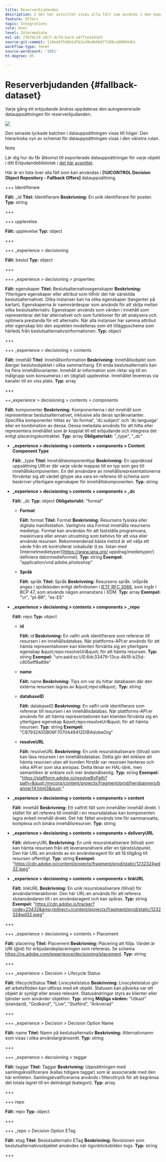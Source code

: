 ```yaml
---
title: Reserverbjudanden
description: I det här avsnittet visas alla fält som används i den exporterade datauppsättningen för reserverbjudanden
feature: Offers
topic: Integrations
role: User
level: Intermediate
exl-id: 73bfdc24-28cf-4cfd-bac9-a4ff1ea543e3
source-git-commit: 118eddf540d1dfb3a30edb0b877189ca908944b1
workflow-type: tm+mt
source-wordcount: '1051'
ht-degree: 0%

---
```


# Reserverbjudanden {#fallback-dataset}

Varje gång ett erbjudande ändras uppdateras den autogenererade datauppsättningen för reserverbjudanden.

![](../assets/dataset-fallback.png)

Den senaste lyckade batchen i datauppsättningen visas till höger. Den hierarkiska vyn av schemat för datauppsättningen visas i den vänstra rutan.

>[!NOTE]
>
>Lär dig hur du får åtkomst till exporterade datauppsättningar för varje objekt i ditt Erbjudandebibliotek i [det här avsnittet](../export-catalog/access-dataset.md).

Här är en lista över alla fält som kan användas i **[!UICONTROL Decision Object Repository - Fallback Offers]** datauppsättning.

+++ Identifierare

**Fält:** _id
**Titel:** Identifierare
**Beskrivning:** En unik identifierare för posten.
**Typ:** string

+++

+++ upplevelse

**Fält:** upplevelse
**Typ:** object

+++

+++ _experience > decisioning

**Fält:** beslut
**Typ:** object

+++

+++ _experience > decisioning > properties

**Fält:** egenskaper
**Titel:** Beslutsalternativsegenskaper
**Beskrivning:** Ytterligare egenskaper eller attribut som tillhör det här särskilda beslutsalternativet. Olika instanser kan ha olika egenskaper (tangenter på kartan). Egenskaperna är namnvärdespar som används för att skilja mellan olika beslutsalternativ. Egenskaper används som värden i innehåll som representerar det här alternativet och som funktioner för att analysera och optimera prestanda för ett alternativ. När alla instanser har samma attribut eller egenskap bör den aspekten modelleras som ett tilläggsschema som härleds från beslutsalternativsinformationen.
**Typ:** object

+++

<!--Field under Characteristics without title = additionalProperties? Desc = Value of the property. Type: string-->

+++ _experience > decisioning > contents

**Fält:** innehåll
**Titel:** Innehållsinformation
**Beskrivning:** Innehållsobjekt som återger beslutsobjektet i olika sammanhang. Ett enda beslutsalternativ kan ha flera innehållsvarianter. Innehåll är information som riktar sig till en målgrupp som konsumeras i en (digital) upplevelse. Innehållet levereras via kanaler till en viss plats.
**Typ:** array

+++

++_experience > decisioning > contents > components

**Fält:** komponenter
**Beskrivning:** Komponenterna i det innehåll som representerar beslutsalternativet, inklusive alla deras språkvarianter. Specifika komponenter hittas av &#39;dx:format&#39;, &#39;dc:subject&#39; och &#39;dc:language&#39; eller en kombination av dessa. Dessa metadata används för att hitta eller representera innehållet som är kopplat till ett erbjudande och integrera det enligt placeringskontraktet.
**Typ:** array
**Obligatoriskt:** &quot;_type&quot;, &quot;_dc&quot; <!--TBC?-->

* **_experience > decisioning > contents > components > Content Component Type**

   **Fält:** _type
   **Titel:** Innehållskomponenttyp
   **Beskrivning:** En uppräknad uppsättning URI:er där varje värde mappas till en typ som ges till innehållskomponenten. En del användare av innehållsrepresentationerna förväntar sig att värdet @type ska vara en referens till schema som beskriver ytterligare egenskaper för innehållskomponenten.
   **Typ:** string

* **_experience > decisioning > contents > components > _dc**

   **Fält:** _dc
   **Typ:** object
   **Obligatoriskt:** &quot;format&quot;

   * **Format**

      **Fält:** format
      **Titel:** Format
      **Beskrivning:** Resursens fysiska eller digitala manifestation. Vanligtvis ska Format innehålla resursens medietyp. Format kan användas för att fastställa programvara, maskinvara eller annan utrustning som behövs för att visa eller använda resursen. Rekommenderad bästa metod är att välja ett värde från ett kontrollerat vokabulär (t.ex. listan med [Internetmedietyper](https://www.iana.org/ uppdrag/medietyper/) definiera datormedieformat).
      **Typ:** string
      **Exempel:** &quot;application/vnd.adobe.photoshop&quot;

   * **Språk**

      **Fält:** språk
      **Titel:** Språk
      **Beskrivning:** Resursens språk. \nSpråk anges i språkkoden enligt definitionen i [IETF RFC 3066](https://www.ietf.org/rfc/rfc3066.txt), som ingår i BCP 47, som används någon annanstans i XDM.
      **Typ:** array
      **Exempel:** &quot;\n&quot;, &quot;pt-BR&quot;, &quot;es-ES&quot;

* **_experience > decisioning > contents > components > _repo**

   **Fält:** repo
   **Typ:** object

   * **id**

      **Fält:** id
      **Beskrivning:** En valfri unik identifierare som refererar till resursen i en innehållsdatabas. När plattforms-API:er används för att hämta representationen kan klienten förvänta sig en ytterligare egenskap \&quot;repo:resolveUrl\&quot; för att hämta resursen.
      **Typ:** string
      **Exempel:** &quot;urn:aaid:sc:US:6dc33479-13ca-4b19-b25d-c805eff8a69e&quot;

   * **name**

      **Fält:** name
      **Beskrivning:** Tips om var du hittar databasen där den externa resursen lagras av \&quot;repo:id\&quot;.
      **Typ:** string

   * **databaseID**

      **Fält:** databaseID
      **Beskrivning:** En valfri unik identifierare som refererar till resursen i en innehållsdatabas. När plattforms-API:er används för att hämta representationen kan klienten förvänta sig en ytterligare egenskap \&quot;repo:resolveUrl\&quot; för att hämta resursen.
      **Typ:** string
      **Exempel:** &quot;C87932A55B06F7070A49412D@AdobeOrg&quot;

   * **resolveURL**

      **Fält:** resolveURL
      **Beskrivning:** En unik resurslokaliserare (tillval) som kan läsa resursen i en innehållsdatabas. Detta gör det enklare att hämta resursen utan att kunden förstår var resursen hanteras och vilka API:er som ska anropas. Detta liknar en HAL-länk, men semantiken är enklare och mer ändamålsenlig.
      **Typ:** string
      **Exempel:** &quot;https://plaftform.adobe.io/resolveByPath?path=&quot;/mycorp/content/projectx/fragment/prod/herobanners/banner14.html3&quot;&quot;

* **_experience > decisioning > contents > components > content**

   **Fält:** innehåll
   **Beskrivning:** Ett valfritt fält som innehåller innehåll direkt. I stället för att referera till innehåll i en resursdatabas kan komponenten lagra enkelt innehåll direkt. Det här fältet används inte för sammansatta, komplexa och binära innehållsresurser.
   **Typ:** string

* **_experience > decisioning > contents > components > deliveryURL**

   **Fält:** deliveryURL
   **Beskrivning:** En unik resurslokaliserare (tillval) som kan hämta resursen från ett leveransnätverk eller en tjänstslutpunkt. Den här URL:en används av en användaragent för att få tillgång till resursen offentligt.
   **Typ:** string
   **Exempel:** &quot;https://cdn.adobe.io/content/projectx/fragment/prod/static/1232324wd32.jpeg&quot;

* **_experience > decisioning > contents > components > linkURL**

   **Fält:** linkURL
   **Beskrivning:** En unik resurslokaliserare (tillval) för användarinteraktioner. Den här URL:en används för att referera slutanvändaren till i en användaragent och kan spåras.
   **Typ:** string
   **Exempel:** &quot;https://cdn.adobe.io/tracker?code=23432&amp;redirect=/content/projectx/fragment/prod/static/1232324wd32.jpeg&quot;

+++

+++ _experience > decisioning > contents > Placement

**Fält:** placering
**Titel:** Placement
**Beskrivning:** Placering att följa. Värdet är URI (@id) för erbjudandeplaceringen som refereras. Se schema https://ns.adobe.com/experience/decisioning/placement.
**Typ:** string

+++

+++ _experience > Decision > Lifecycle Status

**Fält:** lifecycleStatus
**Titel:** Livscykelstatus
**Beskrivning:** Livscykelstatus gör att arbetsflöden kan utföras med ett objekt. Statusen kan påverka var ett objekt är synligt eller anses relevant. Statusändringar styrs av klienter eller tjänster som använder objekten.
**Typ:** string
**Möjliga värden:** &quot;Utkast&quot; (standard), &quot;Godkänd&quot;, &quot;Live&quot;, &quot;Slutförd&quot;, &quot;Arkiverad&quot;

+++

+++ _experience > Decision > Decision Option Name

**Fält:** name
**Titel:** Namn på beslutsalternativ
**Beskrivning:** Alternativnamn som visas i olika användargränssnitt.
**Typ:** string

+++

+++ _experience > decisioning > taggar

**Fält:** taggar
**Titel:** Taggar
**Beskrivning:** Uppsättningen med samlingskvalificerare (kallas tidigare taggar) som är associerade med den här entiteten. Samlingskvalificerarna används i filteruttryck för att begränsa det totala lagret till en delmängd (kategori).
**Typ:** array

+++

<!--Field without name under collection qualifiers: Description: An identifier of a collection qualifier object. The value is the @id of the collection qualifier that is referenced. See tag schema: https://ns.adobe.com/experience/decisioning/tag. Type: string-->

+++ repo

**Fält:** repo
**Typ:** object

+++

+++ _repo > Decision Option ETag

**Fält:** etag
**Titel:** Beslutsalternativ ETag
**Beskrivning:** Revisionen som beslutsalternativsobjektet användes när ögonblicksbilden togs.
**Typ:** string

+++
